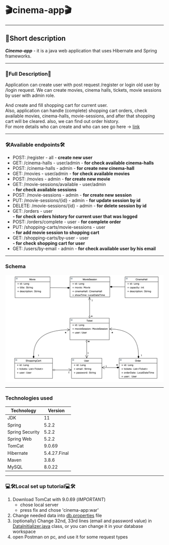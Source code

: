 # 🎬cinema-app🎬
___
## 📄Short description
___Cinema-app___ - it is a java web application that uses Hibernate and Spring frameworks.
___
### 📑Full Description📑
Application can create user with post request /register or login old user by /login request.
We can create movies, cinema halls, tickets, movie sessions by user with admin role. 

And create and fill shopping cart for current user.<br />
Also, application can handle (complete) shopping cart orders, check available movies, cinema-halls, movie-sessions, 
and after that shopping cart will be cleared. 
also, we can find out order history.<br />
For more details who can create and who can see go here -> [link](src/main/java/spring/config/SecurityConfig.java)
___
### 🛠Available endpoints🛠
+ POST: /register - all - **create new user**
+ GET: /cinema-halls - user/admin - **for check available cinema-halls**
+ POST: /cinema-halls - admin - **for create new cinema-hall**
+ GET: /movies - user/admin - **for check available movies**
+ POST: /movies - admin - **for create new movie**
+ GET: /movie-sessions/available - user/admin <br />
  **- for check available sessions**
+ POST: /movie-sessions - admin - **for create new session**
+ PUT: /movie-sessions/{id} - admin - **for update session by id**
+ DELETE: /movie-sessions/{id} - admin - **for delete session by id**
+ GET: /orders - user <br />
**- for check orders history for current user that was logged** 
+ POST: /orders/complete - user - **for complete order**
+ PUT: /shopping-carts/movie-sessions - user <br />
**- for add movie session to shopping cart**
+ GET: /shopping-carts/by-user - user <br />
**- for check shopping cart for user**
+ GET: /users/by-email - admin - **for check available user by his email**
___
### Schema
![schema](Hibernate_Cinema_Uml.png)
___
### Technologies used 

|   Technology  |    Version |
|-----|-----|
|   JDK   |   11   |
|   Spring  |   5.2.2 |
|  Spring Security   |   5.2.2 |
|   Spring Web  |   5.2.2 |
|   TomCat  |  9.0.69 |
|   Hibernate  |   5.4.27.Final |
|   Maven  |  3.8.6 |
|  MySQL   |  8.0.22 |

___
### 💻🛠Local set up tutorial💻🛠
1. Download TomCat with 9.0.69 (_IMPORTANT_) 
   + chose local server
   + press fix and chose 'cinema-app:war'
2. Change needed data into [db.properties](src/main/resources/db.properties) file
3. (optionally) Change 32nd, 33rd lines (email and password value)
in [DataInitializer.java](src/main/java/spring/config/DataInitializer.java) class, or you can change it in your database workspace
4. open Postman on pc, and use it for some request types

